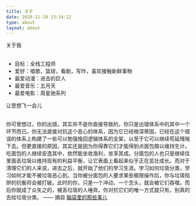 ```yaml
---
title: 关于
date: 2020-11-10 13:14:12
type: about
layout: about
---
```




<div class="ctitle">关于我</div>
<br>


- 目标：全栈工程师
- 爱好：唱歌，篮球，看剧，写作，喜欢接触新鲜事物
- 最爱动漫：进击的巨人
- 最爱音乐：五月天
- 最爱电影：周星驰系列



<div class="ctitle">让思想飞一会儿</div>
<br>


你可曾想过，你的出错，其实并不是你直接导致的，你只是出错体系中的其中一个环节而已。你无法直接对抗这个恶心的体系，因为它已经根深蒂固，已经在这个错误的体系上构建了一些可以勉强挽回逻辑体系的支架，以至于它可以继续苟延残喘下去。但更直接的原因，其实还是因为你得靠它们才能得到点面包屑以维持生计。吃面包的人继续安逸其中，依然能坐收渔利，坐享其成。分面包的人也只是继续往里面丢垃圾以维持现有的利益平衡，让它表面上看起来似乎正在茁壮成长。而对于清理它们的人来说，进去之后，就开始了他们的学习生涯。学习如何垃圾分类，学习如何才能不被垃圾恶心到。当你被分面包的人要求某些极限操作后，你与垃圾陷阱的抗衡将会被打破。此时的你，只差一个冲动，一个念头，就会被它们吞噬。而后你就成了众矢之的，被丢垃圾的人唾弃。你对抗它们的唯一方式就只有，别真的去给垃圾分类。 —— 摘自 <a href="https://www.livejq.top/2019/those-things-in-my-head" rel="noopener" target="_blank">脑袋里的那些事儿</a>

<br>
